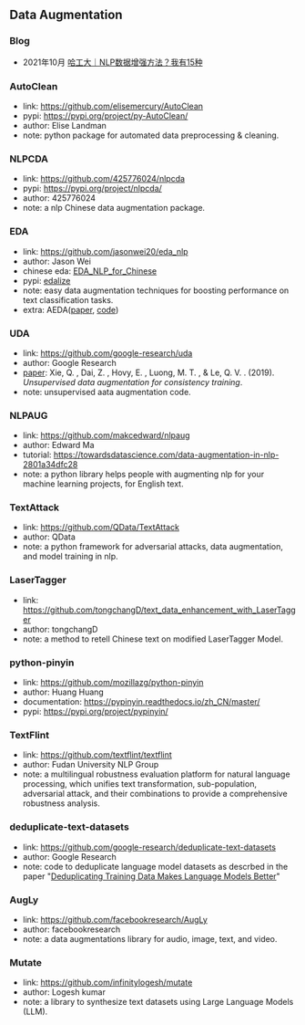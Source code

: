 ## **Data Augmentation**


### Blog
  * 2021年10月 [哈工大｜NLP数据增强方法？我有15种](https://mp.weixin.qq.com/s/yx5BxLYmUvjzDny7DGzt1w)

### AutoClean
  * link: https://github.com/elisemercury/AutoClean
  * pypi: https://pypi.org/project/py-AutoClean/
  * author: Elise Landman
  * note: python package for automated data preprocessing & cleaning.

### NLPCDA
  * link: https://github.com/425776024/nlpcda
  * pypi: https://pypi.org/project/nlpcda/
  * author: 425776024
  * note: a nlp Chinese data augmentation package.

### EDA
  * link: https://github.com/jasonwei20/eda_nlp
  * author: Jason Wei
  * chinese eda: [EDA_NLP_for_Chinese](https://github.com/zhanlaoban/EDA_NLP_for_Chinese)
  * pypi: [edalize](https://github.com/olofk/edalize)
  * note: easy data augmentation techniques for boosting performance on text classification tasks.
  * extra: AEDA([paper](https://arxiv.org/pdf/2108.13230.pdf), [code](https://github.com/akkarimi/aeda_nlp))

### UDA
  * link: https://github.com/google-research/uda
  * author: Google Research
  * [paper](https://arxiv.org/abs/1904.12848): Xie, Q. , Dai, Z. , Hovy, E. , Luong, M. T. , & Le, Q. V. . (2019). *Unsupervised data augmentation for consistency training*.
  * note: unsupervised aata augmentation code.

### NLPAUG
  * link: https://github.com/makcedward/nlpaug
  * author: Edward Ma
  * tutorial: https://towardsdatascience.com/data-augmentation-in-nlp-2801a34dfc28 
  * note: a python library helps people with augmenting nlp for your machine learning projects, for English text. 

### TextAttack
  * link: https://github.com/QData/TextAttack
  * author: QData
  * note: a python framework for adversarial attacks, data augmentation, and model training in nlp.

### LaserTagger
  * link: https://github.com/tongchangD/text_data_enhancement_with_LaserTagger
  * author: tongchangD
  * note: a method to retell Chinese text on modified LaserTagger Model.

### python-pinyin
  * link: https://github.com/mozillazg/python-pinyin
  * author: Huang Huang
  * documentation: https://pypinyin.readthedocs.io/zh_CN/master/
  * pypi: https://pypi.org/project/pypinyin/

### TextFlint
  * link: https://github.com/textflint/textflint
  * author: Fudan University NLP Group
  * note: a multilingual robustness evaluation platform for natural language processing, which unifies text transformation, sub-population, adversarial attack, and their combinations to provide a comprehensive robustness analysis.

### deduplicate-text-datasets
  * link: https://github.com/google-research/deduplicate-text-datasets
  * author: Google Research
  * note: code to deduplicate language model datasets as descrbed in the paper "[Deduplicating Training Data Makes Language Models Better](https://arxiv.org/abs/2107.06499)" 

### AugLy
  * link: https://github.com/facebookresearch/AugLy
  * author: facebookresearch
  * note: a data augmentations library for audio, image, text, and video.

### Mutate
  * link: https://github.com/infinitylogesh/mutate
  * author: Logesh kumar
  * note: a library to synthesize text datasets using Large Language Models (LLM).
